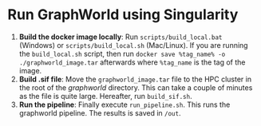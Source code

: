 # Run GraphWorld using Singularity
1. **Build the docker image locally**: Run `scripts/build_local.bat` (Windows) or `scripts/build_local.sh` (Mac/Linux). If you are running the `build_local.sh` script, then run `docker save %tag_name% -o ./graphworld_image.tar` afterwards where `%tag_name` is the tag of the image.
2. **Build .sif file**: Move the `graphworld_image.tar` file to the HPC cluster in the root of the _graphworld_ directory. This can take a couple of minutes as the file is quite large. Hereafter, run `build_sif.sh`.
3. **Run the pipeline**: Finally execute `run_pipeline.sh`. This runs the graphworld pipeline. The results is saved in `/out`.
